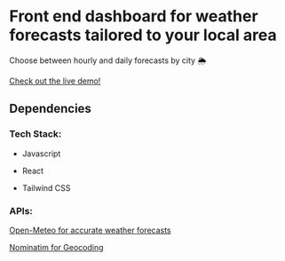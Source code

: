 # Front end dashboard for weather forecasts tailored to your local area 

Choose between hourly and daily forecasts by city 🌦️

[Check out the live demo!](https://dr5hn.github.io/coming-soon/)

## Dependencies


### Tech Stack:

- Javascript

- React

- Tailwind CSS


### APIs:

[Open-Meteo for accurate weather forecasts](https://open-meteo.com/)

[Nominatim for Geocoding](https://nominatim.org/)